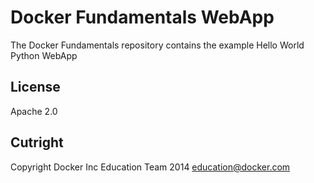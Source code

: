 Docker Fundamentals WebApp
===========================

The Docker Fundamentals repository contains the example Hello World Python WebApp

## License

Apache 2.0

## Cutright

Copyright Docker Inc Education Team 2014 <education@docker.com>
